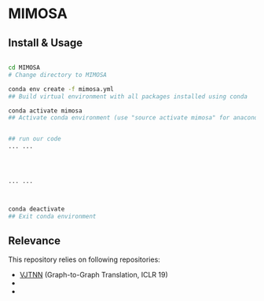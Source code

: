 # MIMOSA


## Install & Usage


```bash

cd MIMOSA
# Change directory to MIMOSA

conda env create -f mimosa.yml   
## Build virtual environment with all packages installed using conda

conda activate mimosa
## Activate conda environment (use "source activate mimosa" for anaconda 4.4 or earlier) 


## run our code
... ...




... ...



conda deactivate 
## Exit conda environment 

```



## Relevance

This repository relies on following repositories: 
* [VJTNN](https://github.com/wengong-jin/iclr19-graph2graph) (Graph-to-Graph Translation, ICLR 19) 
* 
* 



















